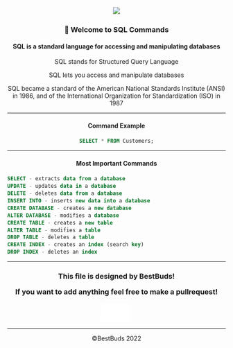 
<div id="header" align="center">
    <img src="https://upload.wikimedia.org/wikipedia/commons/8/87/Sql_data_base_with_logo.png" width="400"/>
  </div>
  <div id="Introduction" align="center">
    <h3>👋 Welcome to SQL Commands</h3>
    <h4>SQL is a standard language for accessing and manipulating databases</h4>
    <p>SQL stands for Structured Query Language</p>
    <p>SQL lets you access and manipulate databases</p>
    <p>SQL became a standard of the American National Standards Institute (ANSI) in 1986, and of the International Organization for Standardization (ISO) in 1987</p>
  <hr>
  <h4>Command Example</h4>
  
```sql
SELECT * FROM Customers;
```
<p></p>
    <hr>
<h4>Most Important Commands</h4>

<div id="header" align="left">


```sql
SELECT - extracts data from a database
UPDATE - updates data in a database
DELETE - deletes data from a database
INSERT INTO - inserts new data into a database
CREATE DATABASE - creates a new database
ALTER DATABASE - modifies a database
CREATE TABLE - creates a new table
ALTER TABLE - modifies a table
DROP TABLE - deletes a table
CREATE INDEX - creates an index (search key)
DROP INDEX - deletes an index
```



<hr>
<div id="header" align="center">
  <h3>This file is designed by BestBuds!
    <p>If you want to add anything feel free to make a pullrequest!<p>
    </div>
    <div align="center">
    <img src="https://github.com/Bee-Studios/Banding/blob/main/BBpng.png" title="BestBuds" alt="BestBuds" width="70" height="40"/>&nbsp;
  </div>
   
  <hr>
    <p align="center">
      &copy;BestBuds 2022
  </p>
